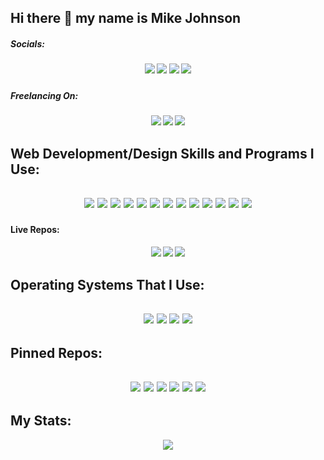 ## Hi there 👋 my name is Mike Johnson

<h5>Socials:<h5>
<p align="center">
  <img src="https://img.shields.io/badge/Twitter-%231DA1F2.svg?style=for-the-badge&logo=Twitter&logoColor=white">
  <img src="https://img.shields.io/badge/linkedin-%230077B5.svg?style=for-the-badge&logo=linkedin&logoColor=white">
  <img src="https://img.shields.io/badge/Slack-4A154B?style=for-the-badge&logo=slack&logoColor=white">
  <img src="https://img.shields.io/badge/Zoom-2D8CFF?style=for-the-badge&logo=zoom&logoColor=white">
</p>
<h5>Freelancing On:<h5>
<p align="center">
  <img src="https://img.shields.io/badge/AngelList-%23D4D4D4.svg?style=for-the-badge&logo=AngelList&logoColor=black">
  <img src="https://img.shields.io/badge/Freelancer-29B2FE?style=for-the-badge&logo=Freelancer&logoColor=white">
  <img src="https://img.shields.io/badge/UpWork-6FDA44?style=for-the-badge&logo=Upwork&logoColor=white">
</p>
<h2>Web Development/Design Skills and Programs I Use:<h2>
<p align="center">
  <img src="https://img.shields.io/badge/html5-%23E34F26.svg?style=for-the-badge&logo=html5&logoColor=white">
  <img src="https://img.shields.io/badge/bootstrap-%23563D7C.svg?style=for-the-badge&logo=bootstrap&logoColor=white">
  <img src="https://img.shields.io/badge/css3-%231572B6.svg?style=for-the-badge&logo=css3&logoColor=white">
  <img src="https://img.shields.io/badge/javascript-%23323330.svg?style=for-the-badge&logo=javascript&logoColor=%23F7DF1E">
  <img src="https://img.shields.io/badge/react-%2320232a.svg?style=for-the-badge&logo=react&logoColor=%2361DAFBg">
  <img src="https://img.shields.io/badge/node.js-6DA55F?style=for-the-badge&logo=node.js&logoColor=white">
  <img src="https://img.shields.io/badge/express.js-%23404d59.svg?style=for-the-badge&logo=express&logoColor=%2361DAFB">
  <img src="https://img.shields.io/badge/MongoDB-%234ea94b.svg?style=for-the-badge&logo=mongodb&logoColor=white"> 
  <img src="https://img.shields.io/badge/mysql-%2300f.svg?style=for-the-badge&logo=mysql&logoColor=white">
  <img src="https://img.shields.io/badge/Visual%20Studio%20Code-0078d7.svg?style=for-the-badge&logo=visual-studio-code&logoColor=white">
  <img src="https://img.shields.io/badge/git-%23F05033.svg?style=for-the-badge&logo=git&logoColor=white">
  <img src="https://img.shields.io/badge/Canva-%2300C4CC.svg?style=for-the-badge&logo=Canva&logoColor=white"> 
  <img src="https://img.shields.io/badge/Adobe%20XD-470137?style=for-the-badge&logo=Adobe%20XD&logoColor=#FF61F6">
</p>
<h4>Live Repos:<h4>
<p align="center">
  <img src="https://img.shields.io/badge/Portfolio-%23000000.svg?style=for-the-badge&logo=firefox&logoColor=#FF7139">
  <img src="https://img.shields.io/badge/github-%23121011.svg?style=for-the-badge&logo=github&logoColor=white">
  <img src="https://img.shields.io/badge/heroku-%23430098.svg?style=for-the-badge&logo=heroku&logoColor=white">
</p>
<h2>Operating Systems That I Use:<h2>
<p align="center">
  <img src="https://img.shields.io/badge/Windows-0078D6?style=for-the-badge&logo=windows&logoColor=white">
  <img src="https://img.shields.io/badge/Ubuntu-E95420?style=for-the-badge&logo=ubuntu&logoColor=white">
  <img src="https://img.shields.io/badge/Kali-268BEE?style=for-the-badge&logo=kalilinux&logoColor=white">
  <img src="https://img.shields.io/badge/Tails%20-56347C?&style=for-the-badge&logo=tails&logoColor=white">
</p>
<h2>Pinned Repos:<h2>
<p align="center">
  <img src="https://github-readme-stats.vercel.app/api/pin/?username=mikerjohnson27&repo=Portfolio">
  <img src="https://github-readme-stats.vercel.app/api/pin/?username=mikerjohnson27&repo=All-My-Links-Page">
  <img src="https://github-readme-stats.vercel.app/api/pin/?username=mikerjohnson27&repo=Find_Dry_Chargers">
  <img src="https://github-readme-stats.vercel.app/api/pin/?username=mikerjohnson27&repo=Readme-Generator">
  <img src="https://github-readme-stats.vercel.app/api/pin/?username=Learning-Full-Stack-LLC&repo=LearningFullStackwebsite">
  <img src="https://github-readme-stats.vercel.app/api/pin/?username=mikerjohnson27&repo=Designs">
</p>

 ## My Stats:
<p align="center">
  <img src="https://github-readme-stats.vercel.app/api?username=mikerjohnson27&theme=cobalt&show_icons=true"> 
</p>
<!--
**mikerjohnson27/mikerjohnson27** is a ✨ _special_ ✨ repository because its `README.md` (this file) appears on your GitHub profile.

Here are some ideas to get you started:

- 🔭 I’m currently working on ...
- 🌱 I’m currently learning ...![kisspng-node-js-javascript-server-side-scripting-ruby-5ad4ed85bd63f1 3434504215239038777758](https://user-images.githubusercontent.com/101275747/175781567-bc6ef2d5-89d7-4675-a64a-7605628e110b.png)

- 👯 I’m looking to collaborate on ...
- 🤔 I’m looking for help with ...
- 💬 Ask me about ...
- 📫 How to reach me: ...
- 😄 Pronouns: ...
- ⚡ Fun fact: ...
-->
